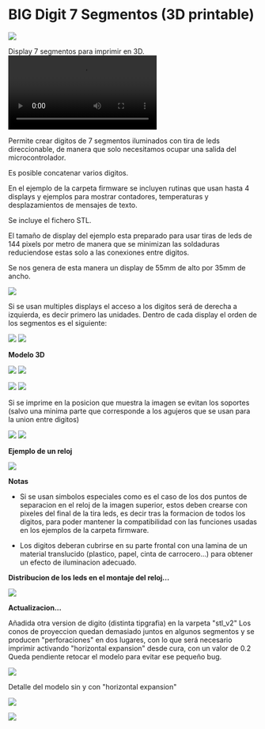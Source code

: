 # BIG Digit 7 Segmentos (3D printable)

![](./imagenes/termometro.png)


Display 7 segmentos para imprimir en 3D. ![video demo](./demo_display.avi) 

Permite crear digitos de 7 segmentos iluminados con tira de leds direccionable, de manera que solo necesitamos ocupar una salida del microcontrolador.

Es posible concatenar varios digitos.

En el ejemplo de la carpeta firmware se incluyen rutinas que usan hasta 4 displays y ejemplos para mostrar contadores, temperaturas y desplazamientos de mensajes de texto.

Se incluye el fichero STL. 

El tamaño de display del ejemplo esta preparado para usar tiras de leds de 144 pixels por metro 
de manera que se minimizan las soldaduras reduciendose estas solo a las conexiones entre digitos.

Se nos genera de esta manera un display de 55mm de alto por 35mm de ancho.

![](./imagenes/leds.jpg)  

Si se usan multiples displays el acceso a los digitos será de derecha a izquierda, es decir primero las unidades.
Dentro de cada display el orden de los segmentos es el siguiente:

![](./imagenes/orden_segmentos.png)  ![](./imagenes/frontal_esquema.png)


**Modelo 3D**

![](./imagenes/digito-solido.png)   ![](./imagenes/digito-transp.jpg)

![](./imagenes/seccion.png)         ![](./imagenes/muestras_print.jpg) 



Si se imprime en la posicion que muestra la imagen se evitan los soportes 
(salvo una minima parte que corresponde a los agujeros que se usan para la union entre digitos)

![](./imagenes/3Da.jpg)  ![](./imagenes/3Db.jpg)



**Ejemplo de un reloj**

![](./imagenes/reloj.jpg) 

**Notas**

 - Si se usan simbolos especiales como es el caso de los dos puntos de separacion en el reloj de la imagen superior, 
estos deben crearse con pixeles del final de la tira leds, es decir tras la formacion de todos los digitos,
para poder mantener la compatibilidad con las funciones usadas en los ejemplos de la carpeta firmware.

 - Los digitos deberan cubrirse en su parte frontal con una lamina de un material translucido (plastico, papel, cinta de carrocero...) 
para obtener un efecto de iluminacion adecuado.


**Distribucion de los leds en el montaje del reloj...**

![](./imagenes/reloj_esquema.jpg)



**Actualizacion...**

Añadida otra version de digito (distinta tipgrafia) en la varpeta "stl_v2"
Los conos de proyeccion quedan demasiado juntos en algunos segmentos y se producen "perforaciones" en dos lugares, con lo que será necesario imprimir activando "horizontal expansion" desde cura, con un valor de 0.2
Queda pendiente retocar el modelo para evitar ese pequeño bug.


![](./imagenes2/digito_virtual.png)


Detalle del modelo sin y con "horizontal expansion"

![](./imagenes2/bug.png)


![](./imagenes2/ok.png)



